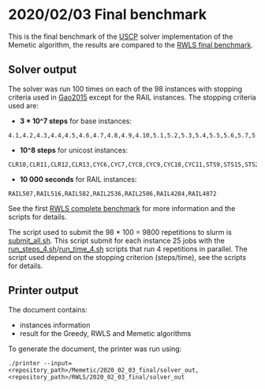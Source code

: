 # 2020/02/03 Final benchmark

This is the final benchmark of the [USCP](https://github.com/pinam45/USCP) solver implementation of the Memetic algorithm, the results are compared to the [RWLS final benchmark](../../RWLS/2020_02_03_final).

## Solver output

The solver was run 100 times on each of the 98 instances with stopping criteria used in [Gao2015](../../References.md) except for the RAIL instances. The stopping criteria used are:
 - **3 * 10^7 steps** for base instances:
```
4.1,4.2,4.3,4.4,4.5,4.6,4.7,4.8,4.9,4.10,5.1,5.2,5.3,5.4,5.5,5.6,5.7,5.8,5.9,5.10,6.1,6.2,6.3,6.4,6.5,A.1,A.2,A.3,A.4,A.5,B.1,B.2,B.3,B.4,B.5,C.1,C.2,C.3,C.4,C.5,D.1,D.2,D.3,D.4,D.5,E.1,E.2,E.3,E.4,E.5,NRE.1,NRE.2,NRE.3,NRE.4,NRE.5,NRF.1,NRF.2,NRF.3,NRF.4,NRF.5,NRG.1,NRG.2,NRG.3,NRG.4,NRG.5,NRH.1,NRH.2,NRH.3,NRH.4,NRH.5
```
 - **10^8 steps** for unicost instances:
```
CLR10,CLR11,CLR12,CLR13,CYC6,CYC7,CYC8,CYC9,CYC10,CYC11,STS9,STS15,STS27,STS45,STS81,STS135,STS243,STS405,STS729,STS1215,STS2187
```
 - **10 000 seconds** for RAIL instances:
 ```
 RAIL507,RAIL516,RAIL582,RAIL2536,RAIL2586,RAIL4284,RAIL4872
 ```

See the first [RWLS complete benchmark](../2019_10_18_complete_benchmark) for more information and the scripts for details.

The script used to submit the 98 * 100 = 9800 repetitions to slurm is [submit_all.sh](./scripts/submit_all.sh). This script submit for each instance 25 jobs with the [run_steps_4.sh](./scripts/run_steps_4.sh)/[run_time_4.sh](./scripts/run_time_4.sh) scripts that run 4 repetitions in parallel. The script used depend on the stopping criterion (steps/time), see the scripts for details.

## Printer output

The document contains:
- instances information
- result for the Greedy, RWLS and Memetic algorithms

To generate the document, the printer was run using:
```
./printer --input=<repository_path>/Memetic/2020_02_03_final/solver_out,<repository_path>/RWLS/2020_02_03_final/solver_out
```
